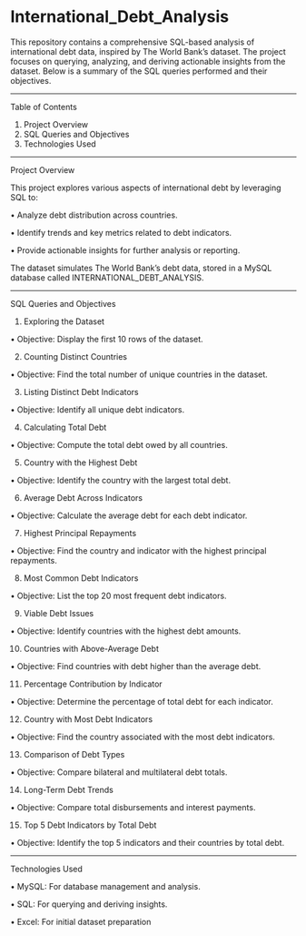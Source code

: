 # International_Debt_Analysis


This repository contains a comprehensive SQL-based analysis of international debt data, inspired by The World Bank’s dataset.
The project focuses on querying, analyzing, and deriving actionable insights from the dataset. 
Below is a summary of the SQL queries performed and their objectives.
________________________________________
Table of Contents
1.	Project Overview
2.	SQL Queries and Objectives
3.	Technologies Used
________________________________________
Project Overview	

This project explores various aspects of international debt by leveraging SQL to:

•	Analyze debt distribution across countries.

•	Identify trends and key metrics related to debt indicators.

•	Provide actionable insights for further analysis or reporting.

The dataset simulates The World Bank’s debt data, stored in a MySQL database called INTERNATIONAL_DEBT_ANALYSIS.
________________________________________
SQL Queries and Objectives
1. Exploring the Dataset
   
•	Objective: Display the first 10 rows of the dataset.

2. Counting Distinct Countries
   
•	Objective: Find the total number of unique countries in the dataset.

3. Listing Distinct Debt Indicators
   
•	Objective: Identify all unique debt indicators.

4. Calculating Total Debt
    
•	Objective: Compute the total debt owed by all countries.

5. Country with the Highest Debt
    
•	Objective: Identify the country with the largest total debt.

6. Average Debt Across Indicators
    
•	Objective: Calculate the average debt for each debt indicator.

7. Highest Principal Repayments
    
•	Objective: Find the country and indicator with the highest principal repayments.

8. Most Common Debt Indicators
    
•	Objective: List the top 20 most frequent debt indicators.

9. Viable Debt Issues
    
•	Objective: Identify countries with the highest debt amounts.

10. Countries with Above-Average Debt
 
•	Objective: Find countries with debt higher than the average debt.

11. Percentage Contribution by Indicator

•	Objective: Determine the percentage of total debt for each indicator.

12. Country with Most Debt Indicators
    
•	Objective: Find the country associated with the most debt indicators.

13. Comparison of Debt Types
 
•	Objective: Compare bilateral and multilateral debt totals.

14. Long-Term Debt Trends
    
•	Objective: Compare total disbursements and interest payments.

15. Top 5 Debt Indicators by Total Debt
    
•	Objective: Identify the top 5 indicators and their countries by total debt.

________________________________________
Technologies Used

•	MySQL: For database management and analysis.

•	SQL: For querying and deriving insights.

•	Excel: For initial dataset preparation




